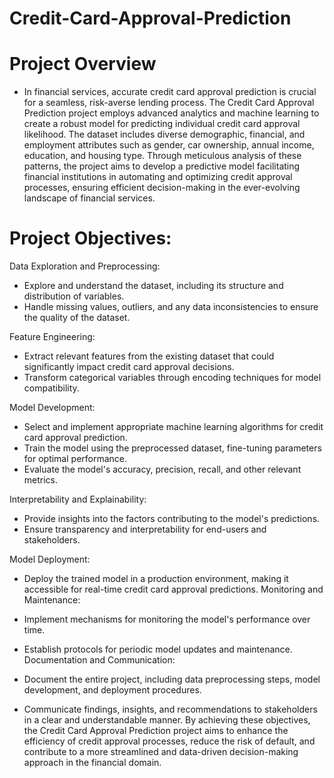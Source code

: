 # Credit-Card-Approval-Prediction

# Project Overview
- In financial services, accurate credit card approval prediction is crucial for a seamless, risk-averse lending process. The Credit Card Approval Prediction project employs advanced analytics and machine learning to create a robust model for predicting individual credit card approval likelihood. The dataset includes diverse demographic, financial, and employment attributes such as gender, car ownership, annual income, education, and housing type. Through meticulous analysis of these patterns, the project aims to develop a predictive model facilitating financial institutions in automating and optimizing credit approval processes, ensuring efficient decision-making in the ever-evolving landscape of financial services.

# Project Objectives:

Data Exploration and Preprocessing:

- Explore and understand the dataset, including its structure and distribution of variables.
- Handle missing values, outliers, and any data inconsistencies to ensure the quality of the dataset.

Feature Engineering:

- Extract relevant features from the existing dataset that could significantly impact credit card approval decisions.
- Transform categorical variables through encoding techniques for model compatibility.

Model Development:

- Select and implement appropriate machine learning algorithms for credit card approval prediction.
- Train the model using the preprocessed dataset, fine-tuning parameters for optimal performance.
- Evaluate the model's accuracy, precision, recall, and other relevant metrics.

Interpretability and Explainability:

- Provide insights into the factors contributing to the model's predictions.
- Ensure transparency and interpretability for end-users and stakeholders.
  
Model Deployment:

- Deploy the trained model in a production environment, making it accessible for real-time credit card approval predictions.
Monitoring and Maintenance:

- Implement mechanisms for monitoring the model's performance over time.
- Establish protocols for periodic model updates and maintenance.
Documentation and Communication:

- Document the entire project, including data preprocessing steps, model development, and deployment procedures.
- Communicate findings, insights, and recommendations to stakeholders in a clear and understandable manner.
By achieving these objectives, the Credit Card Approval Prediction project aims to enhance the efficiency of credit approval processes, reduce the risk of default, and contribute to a more streamlined and data-driven decision-making approach in the financial domain.
